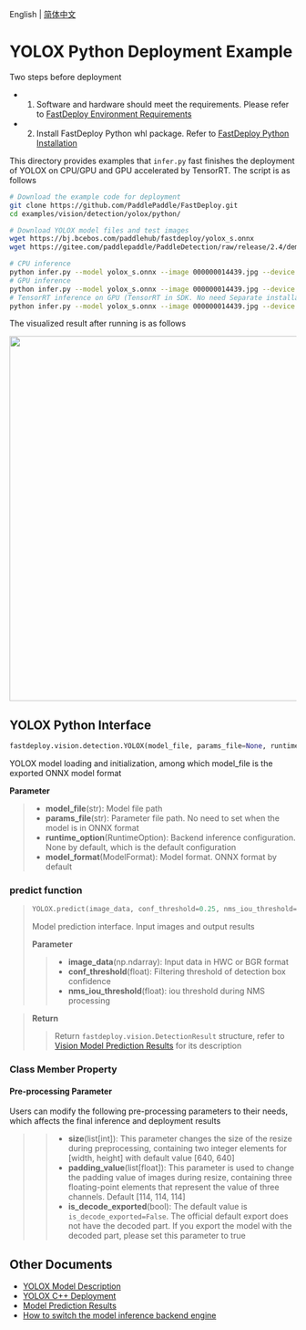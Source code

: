 English | [简体中文](README_CN.md)
# YOLOX Python Deployment Example

Two steps before deployment

- 1. Software and hardware should meet the requirements. Please refer to [FastDeploy  Environment Requirements](../../../../../docs/cn/build_and_install/download_prebuilt_libraries.md)  
- 2. Install FastDeploy Python whl package. Refer to [FastDeploy Python Installation](../../../../../docs/cn/build_and_install/download_prebuilt_libraries.md)

This directory provides examples that `infer.py` fast finishes the deployment of YOLOX on CPU/GPU and GPU accelerated by TensorRT. The script is as follows

```bash
# Download the example code for deployment
git clone https://github.com/PaddlePaddle/FastDeploy.git
cd examples/vision/detection/yolox/python/

# Download YOLOX model files and test images
wget https://bj.bcebos.com/paddlehub/fastdeploy/yolox_s.onnx
wget https://gitee.com/paddlepaddle/PaddleDetection/raw/release/2.4/demo/000000014439.jpg

# CPU inference
python infer.py --model yolox_s.onnx --image 000000014439.jpg --device cpu
# GPU inference
python infer.py --model yolox_s.onnx --image 000000014439.jpg --device gpu
# TensorRT inference on GPU (TensorRT in SDK. No need Separate installation)
python infer.py --model yolox_s.onnx --image 000000014439.jpg --device gpu --use_trt True
```

The visualized result after running is as follows

<img width="640" src="https://user-images.githubusercontent.com/67993288/184301746-04595d76-454a-4f07-8c7d-6f41418f8ae3.jpg">

## YOLOX Python Interface

```python
fastdeploy.vision.detection.YOLOX(model_file, params_file=None, runtime_option=None, model_format=ModelFormat.ONNX)
```

YOLOX model loading and initialization, among which model_file is the exported ONNX model format

**Parameter**

> * **model_file**(str): Model file path 
> * **params_file**(str): Parameter file path. No need to set when the model is in ONNX format
> * **runtime_option**(RuntimeOption): Backend inference configuration. None by default, which is the default configuration
> * **model_format**(ModelFormat): Model format. ONNX format by default

### predict function

> ```python
> YOLOX.predict(image_data, conf_threshold=0.25, nms_iou_threshold=0.5)
> ```
>
> Model prediction interface. Input images and output results
>
> **Parameter**
>
> > * **image_data**(np.ndarray): Input data in HWC or BGR format
> > * **conf_threshold**(float): Filtering threshold of detection box confidence
> > * **nms_iou_threshold**(float): iou threshold during NMS processing

> **Return**
>
> > Return `fastdeploy.vision.DetectionResult` structure, refer to [Vision Model Prediction Results](../../../../../docs/api/vision_results/) for its description

### Class Member Property
#### Pre-processing Parameter
Users can modify the following pre-processing parameters to their needs, which affects the final inference and deployment results

> >* **size**(list[int]): This parameter changes the size of the resize during preprocessing, containing two integer elements for [width, height] with default value [640, 640]
> >* **padding_value**(list[float]): This parameter is used to change the padding value of images during resize, containing three floating-point elements that represent the value of three channels. Default [114, 114, 114]
> >* **is_decode_exported**(bool): The default value is `is_decode_exported=False`. The official default export does not have the decoded part. If you export the model with the decoded part, please set this parameter to true



## Other Documents

- [YOLOX Model Description](..)
- [YOLOX C++ Deployment](../cpp)
- [Model Prediction Results](../../../../../docs/api/vision_results/)
- [How to switch the model inference backend engine](../../../../../docs/cn/faq/how_to_change_backend.md)
